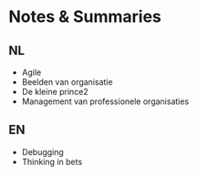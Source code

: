 # Notes & Summaries

## NL
- Agile
- Beelden van organisatie 
- De kleine prince2
- Management van professionele organisaties


## EN
- Debugging
- Thinking in bets
